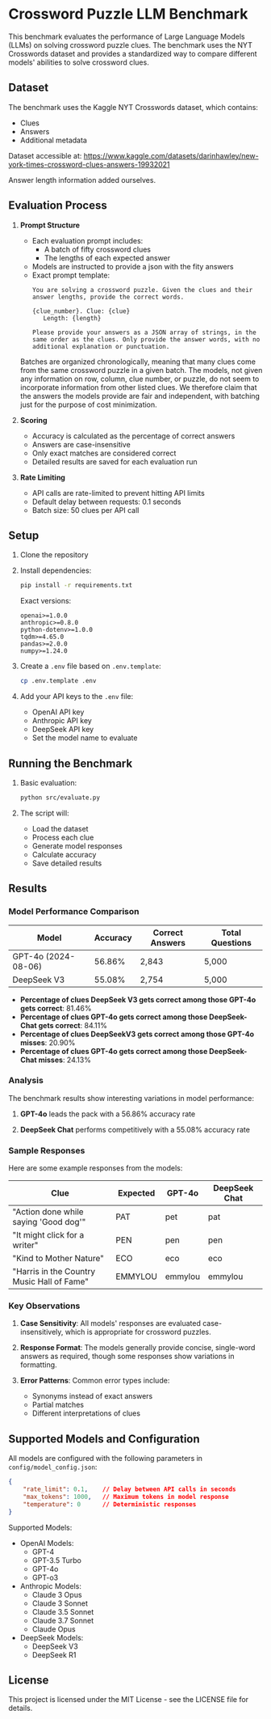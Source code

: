 # Crossword Puzzle LLM Benchmark

This benchmark evaluates the performance of Large Language Models (LLMs) on solving crossword puzzle clues. The benchmark uses the NYT Crosswords dataset and provides a standardized way to compare different models' abilities to solve crossword clues.

## Dataset

The benchmark uses the Kaggle NYT Crosswords dataset, which contains:
- Clues
- Answers
- Additional metadata

Dataset accessible at: https://www.kaggle.com/datasets/darinhawley/new-york-times-crossword-clues-answers-19932021

Answer length information added ourselves.

## Evaluation Process

1. **Prompt Structure**
   - Each evaluation prompt includes:
     - A batch of fifty crossword clues
     - The lengths of each expected answer
   - Models are instructed to provide a json with the fity answers
   - Exact prompt template:
     ```
     You are solving a crossword puzzle. Given the clues and their answer lengths, provide the correct words.

     {clue_number}. Clue: {clue}
        Length: {length}

     Please provide your answers as a JSON array of strings, in the same order as the clues. Only provide the answer words, with no additional explanation or punctuation.
     ```
   Batches are organized chronologically, meaning that many clues come from the same crossword puzzle in a given batch. The models, not given any information on row, column, clue number, or puzzle, do not seem to incorporate information from other listed clues. We therefore claim that the answers the models provide are fair and independent, with batching just for the purpose of cost minimization.
2. **Scoring**
   - Accuracy is calculated as the percentage of correct answers
   - Answers are case-insensitive
   - Only exact matches are considered correct
   - Detailed results are saved for each evaluation run

3. **Rate Limiting**
   - API calls are rate-limited to prevent hitting API limits
   - Default delay between requests: 0.1 seconds
   - Batch size: 50 clues per API call

## Setup

1. Clone the repository
2. Install dependencies:
   ```bash
   pip install -r requirements.txt
   ```
   Exact versions:
   ```
   openai>=1.0.0
   anthropic>=0.8.0
   python-dotenv>=1.0.0
   tqdm>=4.65.0
   pandas>=2.0.0
   numpy>=1.24.0
   ```

3. Create a `.env` file based on `.env.template`:
   ```bash
   cp .env.template .env
   ```
4. Add your API keys to the `.env` file:
   - OpenAI API key
   - Anthropic API key
   - DeepSeek API key
   - Set the model name to evaluate

## Running the Benchmark

1. Basic evaluation:
   ```bash
   python src/evaluate.py
   ```

2. The script will:
   - Load the dataset
   - Process each clue
   - Generate model responses
   - Calculate accuracy
   - Save detailed results

## Results




### Model Performance Comparison

| Model | Accuracy | Correct Answers | Total Questions |
|-------|----------|----------------|-----------------|
| GPT-4o (2024-08-06) | 56.86% | 2,843 | 5,000 |
| DeepSeek V3 | 55.08% | 2,754 | 5,000 |

- **Percentage of clues DeepSeek V3 gets correct among those GPT-4o gets correct**: 81.46%
- **Percentage of clues GPT-4o gets correct among those DeepSeek-Chat gets correct**: 84.11%
- **Percentage of clues DeepSeekV3 gets correct among those GPT-4o misses**: 20.90%
- **Percentage of clues GPT-4o gets correct among those DeepSeek-Chat misses**: 24.13%

### Analysis

The benchmark results show interesting variations in model performance:

1. **GPT-4o** leads the pack with a 56.86% accuracy rate

2. **DeepSeek Chat** performs competitively with a 55.08% accuracy rate

### Sample Responses

Here are some example responses from the models:

| Clue | Expected | GPT-4o | DeepSeek Chat | 
|------|----------|---------|---------------|
| "Action done while saying 'Good dog'" | PAT | pet | pat |
| "It might click for a writer" | PEN | pen | pen |
| "Kind to Mother Nature" | ECO | eco | eco |
| "Harris in the Country Music Hall of Fame" | EMMYLOU | emmylou | emmylou |

### Key Observations

1. **Case Sensitivity**: All models' responses are evaluated case-insensitively, which is appropriate for crossword puzzles.

2. **Response Format**: The models generally provide concise, single-word answers as required, though some responses show variations in formatting.

3. **Error Patterns**: Common error types include:
   - Synonyms instead of exact answers
   - Partial matches
   - Different interpretations of clues


## Supported Models and Configuration

All models are configured with the following parameters in `config/model_config.json`:
```json
{
    "rate_limit": 0.1,    // Delay between API calls in seconds
    "max_tokens": 1000,   // Maximum tokens in model response
    "temperature": 0      // Deterministic responses
}
```

Supported Models:
- OpenAI Models:
  - GPT-4
  - GPT-3.5 Turbo
  - GPT-4o
  - GPT-o3
- Anthropic Models:
  - Claude 3 Opus
  - Claude 3 Sonnet
  - Claude 3.5 Sonnet
  - Claude 3.7 Sonnet
  - Claude Opus
- DeepSeek Models:
  - DeepSeek V3
  - DeepSeek R1

## License

This project is licensed under the MIT License - see the LICENSE file for details. 
